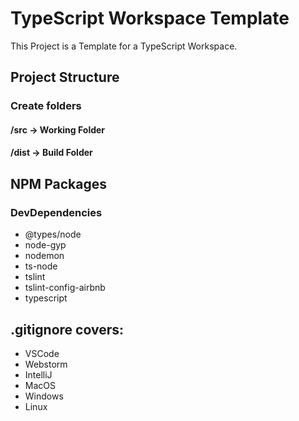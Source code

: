 # TypeScript Workspace Template
This Project is a Template for a TypeScript Workspace.

## Project Structure

### Create folders

#### /src -> Working Folder
#### /dist -> Build Folder

## NPM Packages

### DevDependencies 
- @types/node
- node-gyp
- nodemon
- ts-node
- tslint
- tslint-config-airbnb
- typescript


## .gitignore covers: 
- VSCode
- Webstorm
- IntelliJ
- MacOS
- Windows
- Linux
